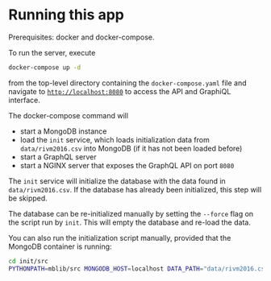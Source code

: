 # Running this app

Prerequisites: docker and docker-compose.

To run the server, execute 

```bash
docker-compose up -d
```

from the top-level directory containing the `docker-compose.yaml` file and navigate to [`http://localhost:8080`](http://localhost:8080) to access the API and GraphiQL interface.

The docker-compose command will

* start a MongoDB instance
* load the `init` service, which loads initialization data from `data/rivm2016.csv` into MongoDB (if it has not been loaded before)
* start a GraphQL server
* start a NGINX server that exposes the GraphQL API on port `8080`

The `init` service will initialize the database with the data found in `data/rivm2016.csv`.
If the database has already been initialized, this step will be skipped.

The database can be re-initialized manually by setting the `--force` flag on the script run by `init`.
This will empty the database and re-load the data.

You can also run the initialization script manually, provided that the MongoDB container is running:

```bash
cd init/src
PYTHONPATH=mblib/src MONGODB_HOST=localhost DATA_PATH="data/rivm2016.csv" python init/src/main.py
```

